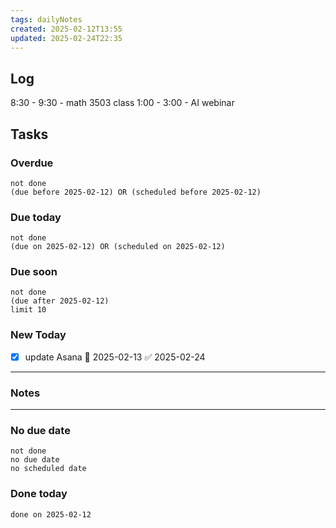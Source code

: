 ```yaml
---
tags: dailyNotes
created: 2025-02-12T13:55
updated: 2025-02-24T22:35
---
```

## Log
8:30 - 9:30 - math 3503 class
1:00 - 3:00 - AI webinar

## Tasks
### Overdue
```tasks
not done
(due before 2025-02-12) OR (scheduled before 2025-02-12)
```

### Due today
```tasks
not done
(due on 2025-02-12) OR (scheduled on 2025-02-12)
```

### Due soon
```tasks
not done
(due after 2025-02-12)
limit 10
```

### New Today
- [x] update Asana 📅 2025-02-13 ✅ 2025-02-24
----
### Notes

----
### No due date
```tasks
not done
no due date
no scheduled date
```

### Done today
```tasks
done on 2025-02-12
```
